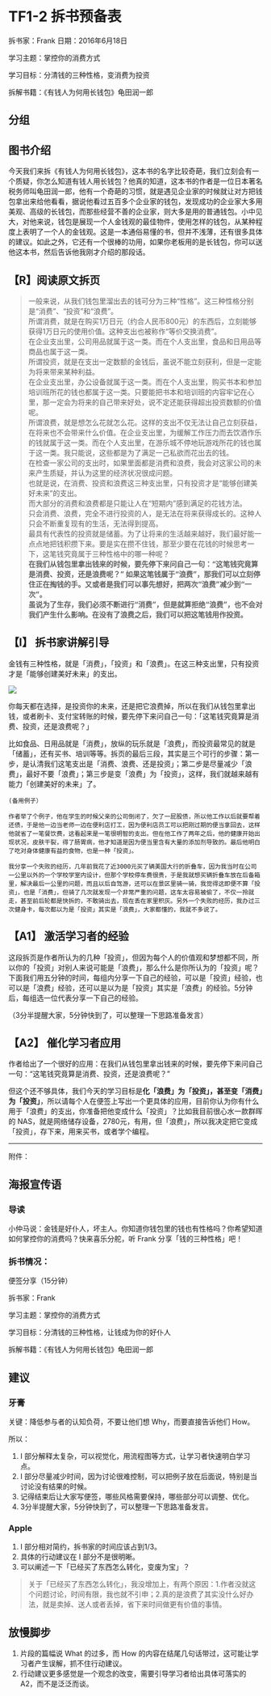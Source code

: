# TF1-2 拆书预备表

拆书家：Frank  日期：2016年6月18日

学习主题：掌控你的消费方式

学习目标：分清钱的三种性格，变消费为投资

拆解书籍：《有钱人为何用长钱包》龟田润一郎 

## 分组

## 图书介绍

今天我们来拆《有钱人为何用长钱包》，这本书的名字比较奇葩，我们立刻会有一个质疑，你怎么知道有钱人用长钱包？他真的知道，这本书的作者是一位日本著名税务师叫龟田润一郎，他有一个奇葩的习惯，就是遇见企业家的时候就让对方把钱包拿出来给他看看，据说他看过五百多个企业家的钱包，发现成功的企业家大多用美观、高级的长钱包，而那些经营不善的企业家，则大多是用的普通钱包。小中见大，对他来说，钱包是展现一个人金钱观的最佳物件，使用怎样的钱包，从某种程度上表明了一个人的金钱观。这是一本通俗易懂的书，但并不浅薄，还有很多具体的建议。如此之外，它还有一个很棒的功用，如果你老板用的是长钱包，你可以送他这本书，然后告诉他我刚才介绍的那段话。

## 【R】阅读原文拆页

> 一般来说，从我们钱包里溜出去的钱可分为三种“性格”。这三种性格分别是“消费”、“投资”和“浪费”。  所谓消费，就是在购买1万日元（约合人民币800元）的东西后，立刻能够获得1万日元的使用价值。这种支出也被称作“等价交换消费”。  在企业支出里，公司用品就属于这一类。而在个人支出里，食品和日用品等商品也属于这一类。  所谓投资，就是在支出一定数额的金钱后，虽说不能立刻获利，但是一定能为将来带来某种利益。  在企业支出里，办公设备就属于这一类。而在个人支出里，购买书本和参加培训班所花的钱也都属于这一类。只要能把书本和培训班的内容牢记在心里，那一定会为将来的自己带来好处，说不定还能获得超出投资数额的价值呢。  所谓浪费，就是想怎么花就怎么花。这样的支出不仅无法让自己立刻获益，在将来也不会带来什么价值。在企业支出里，为缓解工作压力而去饮酒作乐的钱就属于这一类。而在个人支出里，在游乐城不停地玩游戏所花的钱也属于这一类。我只能说，这些都是为了满足一己私欲而花出去的钱。  在检查一家公司的支出时，如果里面都是消费和浪费，我会对这家公司的未来产生质疑，并认为这里的经济状况很成问题。  也就是说，在消费、投资和浪费这三种支出里，只有投资才是“能够创建美好未来”的支出。  而大部分的消费和浪费都是只能让人在“短期内”感到满足的花钱方法。  只会消费、浪费，完全不进行投资的人，是无法在将来获得成长的。这种人只会不断重复现有的生活，无法得到提高。  
最具有代表性的投资就是储蓄。为了让将来的生活越来越好，我们最好能一点点地把钱积攒下来。要是实在攒不住钱，那至少要在花钱的时候思考一下，这笔钱究竟属于三种性格中的哪一种呢？  **在我们从钱包里拿出钱来的时候，要先停下来问自己一句：“这笔钱究竟算是消费、投资，还是浪费呢？”如果这笔钱属于“浪费”，那我们可以立刻停住正在掏钱的手。又或者是我们可以事先想好，把两次“浪费”减少到“一次”。  虽说为了生存，我们必须不断进行“消费”，但是就算拒绝“浪费”，也不会对我们产生什么影响。在没有了浪费之后，我们可以把这笔钱用作投资。**
## 【I】 拆书家讲解引导

金钱有三种性格，就是「消费」，「投资」和「浪费」。在这三种支出里，只有投资才是「能够创建美好未来」的支出。 

![](http://7xs6rb.com1.z0.glb.clouddn.com/%E4%B8%89%E7%A7%8D%E6%80%A7%E6%A0%BC.001.jpeg)

你每天都在选择，是投资你的未来，还是把它浪费掉，所以在我们从钱包里拿出钱，或者刷卡、支付宝转账的时候，要先停下来问自己一句：「这笔钱究竟算是消费、投资，还是浪费呢？」

比如食品、日用品就是「消费」，放纵的玩乐就是「浪费」，而投资最常见的就是「储蓄」，还有买书、培训等等。拆页的最后三段，其实是三个可行的步骤：第一步，是认清我们这笔支出是「消费、浪费、还是投资」；第二步是尽量减少「浪费」，最好不要「浪费」；第三步是变「浪费」为「投资」，这样，我们就越来越有能力「创建美好的未来」了。

```   
(备用例子）

作者举了个例子，他在学生的时候父亲的公司倒闭了，欠了一屁股债，所以他工作以后就要帮着还债，于是他一边当老师一边在便利店打工，因为便利店员工可以把刚过期的便当拿回去，这样他就省了一笔餐饮费，这看起来是一笔很明智的支出。但在他工作了两年之后，他的健康开始出现状况，皮肤干裂，得了肠胃病，他才知道是因为便当里含有大量的添加剂导致的。最后他明白了吃对身体健康有益的食物，也是一种「投资」。

我分享一个失败的经历，几年前我花了近3000元买了辆美国大行的折叠车，因为我当时在公司一公里以外的一个学校学室内设计，但那个学校停车费很贵，于是我就想买辆折叠车放在后备箱里，解决最后一公里的问题，而且以后自驾游，还可以在景区里骑一骑，我觉得这即便不算「投资」，也是「消费」，但骑了几次就发现一个非常严重的问题，这车太容易被偷了，不仅一拎就走，甚至前后轮都是快拆的，不敢骑出去，现在丢在家里积灰。另外一个失败的经历，我办过三次健身卡，每次都以为是「投资」其实是「浪费」，大家都懂的，我就不多说了。
```

## 【A1】 激活学习者的经验

这段拆页是作者所认为的几种「投资」，但因为每个人的价值观和梦想都不同，所以你的「投资」对别人来说可能是「浪费」，那么什么是你所认为的「投资」呢？下面我们用五分钟的时间，每组内分享一下自己的经验，可以是「投资」经验，也可以是「浪费」经验，还可以是以为是「投资」其实是「浪费」的经验。5分钟后，每组选一位代表分享一下自己的经验。

（3分半提醒大家，5分钟快到了，可以整理一下思路准备发言）

## 【A2】 催化学习者应用

作者给出了一个很好的应用：在我们从钱包里拿出钱来的时候，要先停下来问自己一句：“这笔钱究竟算是消费、投资，还是浪费呢？”

但这个还不够具体，我们今天的学习目标是**化「浪费」为「投资」，甚至变「消费」为「投资」**，所以请每个人在便签上写出一个更具体的应用，目前你认为你有什么用于「浪费」的支出，你准备把他变成什么「投资」？比如我目前很心水一款群晖的 NAS，就是网络储存设备，2780元，有用，但「浪费」，所以我决定把它变成「投资」，存下来，用来买书，或者学个编程。

---

附件：

## 海报宣传语

### 导读

小仲马说：金钱是好仆人，坏主人。你知道你钱包里的钱也有性格吗？你希望知道如何掌控你的消费吗？快来喜乐分舵，听 Frank 分享「钱的三种性格」吧！

### 拆书情况：

便签分享（15分钟）

拆书家：Frank

学习主题：掌控你的消费方式

学习目标：分清钱的三种性格，让钱成为你的好仆人

拆解书籍：《有钱人为何用长钱包》龟田润一郎 

## 建议

### 牙膏

关键：降低参与者的认知负荷，不要让他们想 Why，而要直接告诉他们 How。

所以：

1. I 部分解释太复杂，可以视觉化，用流程图等方式，让学习者快速明白学习点。
2. I 部分尽量减少时间，因为讨论很难控制，可以把例子放在后面说，特别是当讨论没有结果的时候。
3. 记得结束后让大家写便签，哪些风格需要保持，哪些部分可以调整、优化。
4. 3分半提醒大家，5分钟快到了，可以整理一下思路准备发言。

### Apple

1. I 部分相对简约，拆书家的时间应该占到1/3。
2. 具体的行动建议在 I 部分不是很明晰。
3. 可以阐述一下「已经买了东西怎么转化，变废为宝」？

> 关于「已经买了东西怎么转化」，我没增加上，有两个原因：1.作者没就这个问题讨论，时间有限，我也就不引申；2.真的是浪费了其实没什么好办法，就是卖掉、送人或者丢掉，省下来时间做更有价值的事情。

## 放慢脚步

1. 片段的篇幅说 What 的过多，而 How 的内容在结尾几句话带过，这可能让学习者产生误解，抓不住行动建议。
2. 行动建议更多感觉是一个观念的改变，需要引导学习者给出具体可落实的 A2，而不是泛泛而谈。

